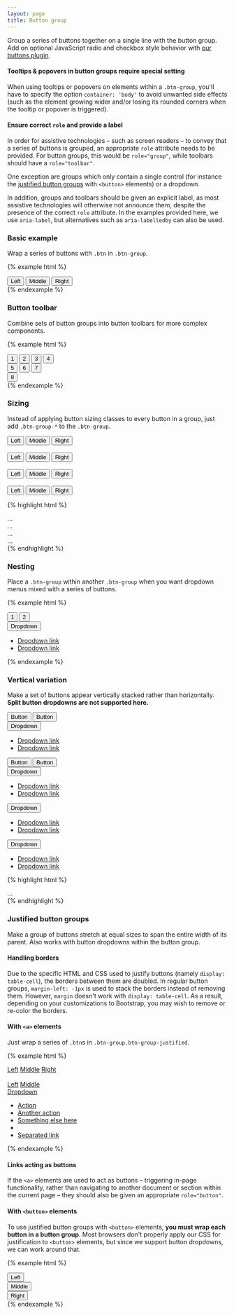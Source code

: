 ```yaml
---
layout: page
title: Button group
---
```


Group a series of buttons together on a single line with the button group. Add on optional JavaScript radio and checkbox style behavior with [our buttons plugin](../javascript/#buttons).

<div class="bs-callout bs-callout-warning">
  <h4>Tooltips &amp; popovers in button groups require special setting</h4>
  <p>When using tooltips or popovers on elements within a <code>.btn-group</code>, you'll have to specify the option <code>container: 'body'</code> to avoid unwanted side effects (such as the element growing wider and/or losing its rounded corners when the tooltip or popover is triggered).</p>
</div>

<div class="bs-callout bs-callout-warning">
  <h4>Ensure correct <code>role</code> and provide a label</h4>
  <p>In order for assistive technologies – such as screen readers – to convey that a series of buttons is grouped, an appropriate <code>role</code> attribute needs to be provided. For button groups, this would be <code>role="group"</code>, while toolbars should have a <code>role="toolbar"</code>.</p>
  <p>One exception are groups which only contain a single control (for instance the <a href="#btn-groups-justified">justified button groups</a> with <code>&lt;button&gt;</code> elements) or a dropdown.</p>
  <p>In addition, groups and toolbars should be given an explicit label, as most assistive technologies will otherwise not announce them, despite the presence of the correct <code>role</code> attribute. In the examples provided here, we use <code>aria-label</code>, but alternatives such as <code>aria-labelledby</code> can also be used.</p>
</div>

### Basic example

Wrap a series of buttons with `.btn` in `.btn-group`.

{% example html %}
<div class="btn-group" role="group" aria-label="Basic example">
  <button type="button" class="btn btn-secondary">Left</button>
  <button type="button" class="btn btn-secondary">Middle</button>
  <button type="button" class="btn btn-secondary">Right</button>
</div>
{% endexample %}

### Button toolbar

Combine sets of button groups into button toolbars for more complex components.

{% example html %}
<div class="btn-toolbar" role="toolbar" aria-label="Toolbar with button groups">
  <div class="btn-group" role="group" aria-label="First group">
    <button type="button" class="btn btn-secondary">1</button>
    <button type="button" class="btn btn-secondary">2</button>
    <button type="button" class="btn btn-secondary">3</button>
    <button type="button" class="btn btn-secondary">4</button>
  </div>
  <div class="btn-group" role="group" aria-label="Second group">
    <button type="button" class="btn btn-secondary">5</button>
    <button type="button" class="btn btn-secondary">6</button>
    <button type="button" class="btn btn-secondary">7</button>
  </div>
  <div class="btn-group" role="group" aria-label="Third group">
    <button type="button" class="btn btn-secondary">8</button>
  </div>
</div>
{% endexample %}

### Sizing

Instead of applying button sizing classes to every button in a group, just add `.btn-group-*` to the `.btn-group`.

<div class="bs-example">
  <div class="btn-group btn-group-lg" role="group" aria-label="Large button group">
    <button type="button" class="btn btn-secondary">Left</button>
    <button type="button" class="btn btn-secondary">Middle</button>
    <button type="button" class="btn btn-secondary">Right</button>
  </div>
  <br>
  <div class="btn-group" role="group" aria-label="Default button group">
    <button type="button" class="btn btn-secondary">Left</button>
    <button type="button" class="btn btn-secondary">Middle</button>
    <button type="button" class="btn btn-secondary">Right</button>
  </div>
  <br>
  <div class="btn-group btn-group-sm" role="group" aria-label="Small button group">
    <button type="button" class="btn btn-secondary">Left</button>
    <button type="button" class="btn btn-secondary">Middle</button>
    <button type="button" class="btn btn-secondary">Right</button>
  </div>
  <br>
  <div class="btn-group btn-group-xs" role="group" aria-label="Extra small button group">
    <button type="button" class="btn btn-secondary">Left</button>
    <button type="button" class="btn btn-secondary">Middle</button>
    <button type="button" class="btn btn-secondary">Right</button>
  </div>
</div>

{% highlight html %}
<div class="btn-group btn-group-lg" role="group" aria-label="...">...</div>
<div class="btn-group" role="group" aria-label="...">...</div>
<div class="btn-group btn-group-sm" role="group" aria-label="...">...</div>
<div class="btn-group btn-group-xs" role="group" aria-label="...">...</div>
{% endhighlight %}

### Nesting

Place a `.btn-group` within another `.btn-group` when you want dropdown menus mixed with a series of buttons.

{% example html %}
<div class="btn-group" role="group" aria-label="Button group with nested dropdown">
  <button type="button" class="btn btn-secondary">1</button>
  <button type="button" class="btn btn-secondary">2</button>

  <div class="btn-group" role="group">
    <button id="btnGroupDrop1" type="button" class="btn btn-secondary dropdown-toggle" data-toggle="dropdown" aria-expanded="false">
      Dropdown
    </button>
    <ul class="dropdown-menu" role="menu" aria-labelledby="btnGroupDrop1">
      <li><a href="#">Dropdown link</a></li>
      <li><a href="#">Dropdown link</a></li>
    </ul>
  </div>
</div>
{% endexample %}

### Vertical variation

Make a set of buttons appear vertically stacked rather than horizontally. **Split button dropdowns are not supported here.**

<div class="bs-example">
  <div class="btn-group-vertical" role="group" aria-label="Vertical button group">
    <button type="button" class="btn btn-secondary">Button</button>
    <button type="button" class="btn btn-secondary">Button</button>
    <div class="btn-group" role="group">
      <button id="btnGroupVerticalDrop1" type="button" class="btn btn-secondary dropdown-toggle" data-toggle="dropdown" aria-expanded="false">
        Dropdown
      </button>
      <ul class="dropdown-menu" role="menu" aria-labelledby="btnGroupVerticalDrop1">
        <li><a href="#">Dropdown link</a></li>
        <li><a href="#">Dropdown link</a></li>
      </ul>
    </div>
    <button type="button" class="btn btn-secondary">Button</button>
    <button type="button" class="btn btn-secondary">Button</button>
    <div class="btn-group" role="group">
      <button id="btnGroupVerticalDrop2" type="button" class="btn btn-secondary dropdown-toggle" data-toggle="dropdown" aria-expanded="false">
        Dropdown
      </button>
      <ul class="dropdown-menu" role="menu" aria-labelledby="btnGroupVerticalDrop2">
        <li><a href="#">Dropdown link</a></li>
        <li><a href="#">Dropdown link</a></li>
      </ul>
    </div>
    <div class="btn-group" role="group">
      <button id="btnGroupVerticalDrop3" type="button" class="btn btn-secondary dropdown-toggle" data-toggle="dropdown" aria-expanded="false">
        Dropdown
      </button>
      <ul class="dropdown-menu" role="menu" aria-labelledby="btnGroupVerticalDrop3">
        <li><a href="#">Dropdown link</a></li>
        <li><a href="#">Dropdown link</a></li>
      </ul>
    </div>
    <div class="btn-group" role="group">
      <button id="btnGroupVerticalDrop4" type="button" class="btn btn-secondary dropdown-toggle" data-toggle="dropdown" aria-expanded="false">
        Dropdown
      </button>
      <ul class="dropdown-menu" role="menu" aria-labelledby="btnGroupVerticalDrop4">
        <li><a href="#">Dropdown link</a></li>
        <li><a href="#">Dropdown link</a></li>
      </ul>
    </div>
  </div>
</div>

{% highlight html %}
<div class="btn-group-vertical">
  ...
</div>
{% endhighlight %}

### Justified button groups

Make a group of buttons stretch at equal sizes to span the entire width of its parent. Also works with button dropdowns within the button group.

<div class="bs-callout bs-callout-warning">
  <h4>Handling borders</h4>
  <p>Due to the specific HTML and CSS used to justify buttons (namely <code>display: table-cell</code>), the borders between them are doubled. In regular button groups, <code>margin-left: -1px</code> is used to stack the borders instead of removing them. However, <code>margin</code> doesn't work with <code>display: table-cell</code>. As a result, depending on your customizations to Bootstrap, you may wish to remove or re-color the borders.</p>
</div>

#### With `<a>` elements

Just wrap a series of `.btn`s in `.btn-group.btn-group-justified`.

{% example html %}
<div class="bs-example">
  <div class="btn-group btn-group-justified" role="group" aria-label="Justified button group">
    <a class="btn btn-secondary" href="#" role="button">Left</a>
    <a class="btn btn-secondary" href="#" role="button">Middle</a>
    <a class="btn btn-secondary" href="#" role="button">Right</a>
  </div>
  <br>
  <div class="btn-group btn-group-justified" role="group" aria-label="Justified button group with nested dropdown">
    <a class="btn btn-secondary" href="#" role="button">Left</a>
    <a class="btn btn-secondary" href="#" role="button">Middle</a>
    <div class="btn-group" role="group">
      <a class="btn btn-secondary dropdown-toggle" href="#" data-toggle="dropdown"role="button" aria-expanded="false">
        Dropdown
      </a>
      <ul class="dropdown-menu" role="menu">
        <li><a href="#">Action</a></li>
        <li><a href="#">Another action</a></li>
        <li><a href="#">Something else here</a></li>
        <li class="divider"></li>
        <li><a href="#">Separated link</a></li>
      </ul>
    </div>
  </div>
</div>
{% endexample %}

<div class="bs-callout bs-callout-warning">
  <h4>Links acting as buttons</h4>
  <p>If the <code>&lt;a&gt;</code> elements are used to act as buttons – triggering in-page functionality, rather than navigating to another document or section within the current page – they should also be given an appropriate <code>role="button"</code>.</p>
</div>

#### With `<button>` elements

To use justified button groups with `<button>` elements, **you must wrap each button in a button group**. Most browsers don't properly apply our CSS for justification to `<button>` elements, but since we support button dropdowns, we can work around that.

{% example html %}
<div class="bs-example">
  <div class="btn-group btn-group-justified" role="group" aria-label="Justified button group">
    <div class="btn-group" role="group">
      <button type="button" class="btn btn-secondary">Left</button>
    </div>
    <div class="btn-group" role="group">
      <button type="button" class="btn btn-secondary">Middle</button>
    </div>
    <div class="btn-group" role="group">
      <button type="button" class="btn btn-secondary">Right</button>
    </div>
  </div>
</div>
{% endexample %}
